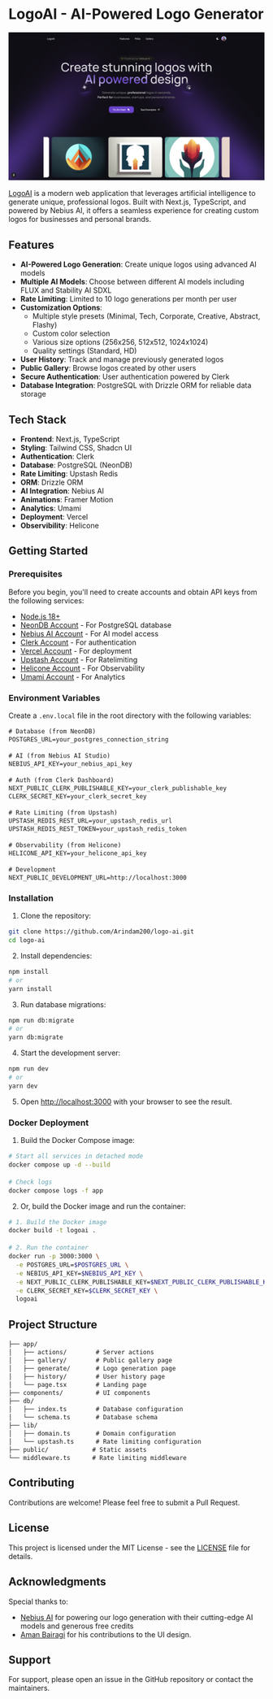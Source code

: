 # LogoAI - AI-Powered Logo Generator

![LogoAI](./app/opengraph-image.png)

[LogoAI](https://www.logoai.in) is a modern web application that leverages artificial intelligence to generate unique, professional logos. Built with Next.js, TypeScript, and powered by Nebius AI, it offers a seamless experience for creating custom logos for businesses and personal brands.

## Features

- **AI-Powered Logo Generation**: Create unique logos using advanced AI models
- **Multiple AI Models**: Choose between different AI models including FLUX and Stability AI SDXL
- **Rate Limiting**: Limited to 10 logo generations per month per user
- **Customization Options**:
  - Multiple style presets (Minimal, Tech, Corporate, Creative, Abstract, Flashy)
  - Custom color selection
  - Various size options (256x256, 512x512, 1024x1024)
  - Quality settings (Standard, HD)
- **User History**: Track and manage previously generated logos
- **Public Gallery**: Browse logos created by other users
- **Secure Authentication**: User authentication powered by Clerk
- **Database Integration**: PostgreSQL with Drizzle ORM for reliable data storage

## Tech Stack

- **Frontend**: Next.js, TypeScript
- **Styling**: Tailwind CSS, Shadcn UI
- **Authentication**: Clerk
- **Database**: PostgreSQL (NeonDB)
- **Rate Limiting**: Upstash Redis
- **ORM**: Drizzle ORM
- **AI Integration**: Nebius AI
- **Animations**: Framer Motion
- **Analytics**: Umami
- **Deployment**: Vercel
- **Observibility**: Helicone

## Getting Started

### Prerequisites

Before you begin, you'll need to create accounts and obtain API keys from the following services:

- [Node.js 18+](https://nodejs.org/en/download/)
- [NeonDB Account](https://neon.tech/) - For PostgreSQL database
- [Nebius AI Account](https://dub.sh/nebius) - For AI model access
- [Clerk Account](https://clerk.com/) - For authentication
- [Vercel Account](https://vercel.com/) - For deployment
- [Upstash Account](https://upstash.com/) - For Ratelimiting
- [Helicone Account](https://www.helicone.ai/) - For Observability
- [Umami Account](https://umami.is/) - For Analytics

### Environment Variables

Create a `.env.local` file in the root directory with the following variables:

```env
# Database (from NeonDB)
POSTGRES_URL=your_postgres_connection_string

# AI (from Nebius AI Studio)
NEBIUS_API_KEY=your_nebius_api_key

# Auth (from Clerk Dashboard)
NEXT_PUBLIC_CLERK_PUBLISHABLE_KEY=your_clerk_publishable_key
CLERK_SECRET_KEY=your_clerk_secret_key

# Rate Limiting (from Upstash)
UPSTASH_REDIS_REST_URL=your_upstash_redis_url
UPSTASH_REDIS_REST_TOKEN=your_upstash_redis_token

# Observability (from Helicone)
HELICONE_API_KEY=your_helicone_api_key

# Development
NEXT_PUBLIC_DEVELOPMENT_URL=http://localhost:3000
```

### Installation

1. Clone the repository:

```bash
git clone https://github.com/Arindam200/logo-ai.git
cd logo-ai
```

2. Install dependencies:

```bash
npm install
# or
yarn install
```

3. Run database migrations:

```bash
npm run db:migrate
# or
yarn db:migrate
```

4. Start the development server:

```bash
npm run dev
# or
yarn dev
```

5. Open [http://localhost:3000](http://localhost:3000) with your browser to see the result.

### Docker Deployment

1. Build the Docker Compose image:

```bash
# Start all services in detached mode
docker compose up -d --build

# Check logs
docker compose logs -f app
```

2. Or, build the Docker image and run the container:

```bash
# 1. Build the Docker image
docker build -t logoai .

# 2. Run the container
docker run -p 3000:3000 \
  -e POSTGRES_URL=$POSTGRES_URL \
  -e NEBIUS_API_KEY=$NEBIUS_API_KEY \
  -e NEXT_PUBLIC_CLERK_PUBLISHABLE_KEY=$NEXT_PUBLIC_CLERK_PUBLISHABLE_KEY \
  -e CLERK_SECRET_KEY=$CLERK_SECRET_KEY \
  logoai
```

## Project Structure

```
├── app/
│   ├── actions/        # Server actions
│   ├── gallery/        # Public gallery page
│   ├── generate/       # Logo generation page
│   ├── history/        # User history page
│   └── page.tsx        # Landing page
├── components/         # UI components
├── db/
│   ├── index.ts        # Database configuration
│   └── schema.ts       # Database schema
├── lib/
│   ├── domain.ts       # Domain configuration
│   └── upstash.ts      # Rate limiting configuration
├── public/            # Static assets
└── middleware.ts      # Rate limiting middleware
```

## Contributing

Contributions are welcome! Please feel free to submit a Pull Request.

## License

This project is licensed under the MIT License - see the [LICENSE](LICENSE) file for details.

## Acknowledgments

Special thanks to:

- [Nebius AI](https://dub.sh/nebius) for powering our logo generation with their cutting-edge AI models and generous free credits
- [Aman Bairagi](https://github.com/amanbairagi30) for his contributions to the UI design.

## Support

For support, please open an issue in the GitHub repository or contact the maintainers.
